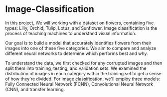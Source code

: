 # Image-Classification

In this project, We will working with a dataset on flowers, containing five types: Lilly, Orchid, Tulip, 
Lotus, and Sunflower. Image classification is the process of teaching machines to understand 
visual information. 

Our goal is to build a model that accurately identifies flowers from their images into one of these 
five categories. We aim to compare and analyze different neural networks to determine which 
performs best and why. 

To understand the data, we first checked for any corrupted images and then split them into 
training, testing, and validation sets. We examined the distribution of images in each category 
within the training set to get a sense of how they're divided. For image classification, we'll employ 
three models: Fully Connected Neural Network (FCNN), Convolutional Neural Network (CNN), 
and transfer learning.
